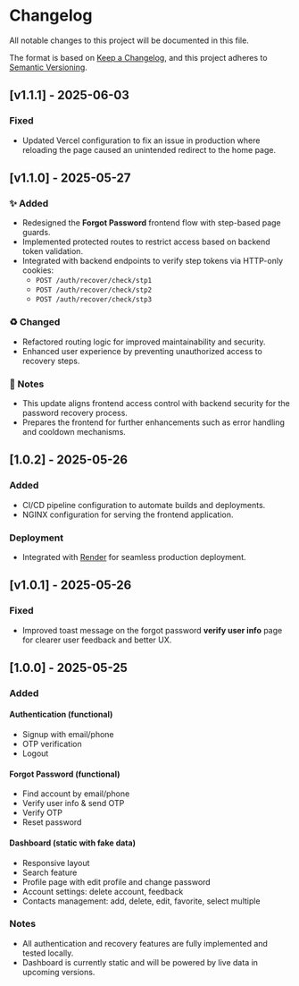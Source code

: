 # Changelog

All notable changes to this project will be documented in this file.

The format is based on [Keep a Changelog](https://keepachangelog.com/en/1.0.0/), and this project adheres to [Semantic Versioning](https://semver.org/).

## [v1.1.1] - 2025-06-03
### Fixed
- Updated Vercel configuration to fix an issue in production where reloading the page caused an unintended redirect to the home page.


## [v1.1.0] - 2025-05-27

### ✨ Added
- Redesigned the **Forgot Password** frontend flow with step-based page guards.
- Implemented protected routes to restrict access based on backend token validation.
- Integrated with backend endpoints to verify step tokens via HTTP-only cookies:
  - `POST /auth/recover/check/stp1`
  - `POST /auth/recover/check/stp2`
  - `POST /auth/recover/check/stp3`

### ♻️ Changed
- Refactored routing logic for improved maintainability and security.
- Enhanced user experience by preventing unauthorized access to recovery steps.

### 🔧 Notes
- This update aligns frontend access control with backend security for the password recovery process.
- Prepares the frontend for further enhancements such as error handling and cooldown mechanisms.



## [1.0.2] - 2025-05-26

### Added
- CI/CD pipeline configuration to automate builds and deployments.
- NGINX configuration for serving the frontend application.

### Deployment
- Integrated with [Render](https://render.com) for seamless production deployment.

## [v1.0.1] - 2025-05-26

### Fixed
- Improved toast message on the forgot password **verify user info** page for clearer user feedback and better UX.

## [1.0.0] - 2025-05-25

### Added

#### Authentication (functional)

- Signup with email/phone
- OTP verification
- Logout

#### Forgot Password (functional)

- Find account by email/phone
- Verify user info & send OTP
- Verify OTP
- Reset password

#### Dashboard (static with fake data)

- Responsive layout
- Search feature
- Profile page with edit profile and change password
- Account settings: delete account, feedback
- Contacts management: add, delete, edit, favorite, select multiple

### Notes

- All authentication and recovery features are fully implemented and tested locally.
- Dashboard is currently static and will be powered by live data in upcoming versions.

